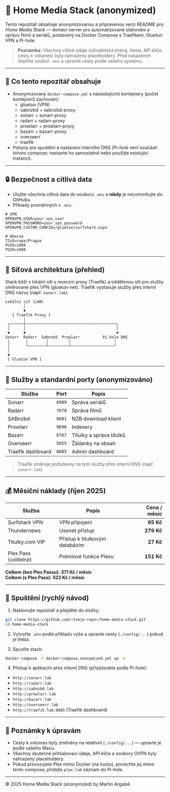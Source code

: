 # 🧩 Home Media Stack (anonymized)

Tento repozitář obsahuje anonymizovanou a připravenou verzi README pro *Home Media Stack* — domácí server pro automatizované stahování a správu filmů a seriálů, postavený na Docker Compose s Traefikem, Gluetun VPN a Pi-hole.

> **Poznámka:** Všechny citlivé údaje (uživatelská jména, hesla, API klíče, cesty k volumes) byly nahrazeny placeholdery. Před nasazením doplňte soubor `.env` a upravte cesty podle vašeho systému.

---

## 🚀 Co tento repozitář obsahuje
- Anonymizovaný `docker-compose.yml` s následujícími kontejnery (počet kontejnerů zachován):
  - gluetun (VPN)
  - sabnzbd + sabnzbd-proxy
  - sonarr + sonarr-proxy
  - radarr + radarr-proxy
  - prowlarr + prowlarr-proxy
  - bazarr + bazarr-proxy
  - overseerr
  - traefik
- Pokyny pro spuštění a nastavení interního DNS (Pi-hole není součástí tohoto compose; nastavte ho samostatně nebo použijte existující instanci).

---

## 🔒 Bezpečnost a citlivá data
- Uložte všechna citlivá data do souboru `.env` a **nikdy** je necommitujte do GitHubu.
- Příklady proměnných v `.env`:

```env
# VPN
OPENVPN_USER=your_vpn_user
OPENVPN_PASSWORD=your_vpn_password
OPENVPN_CUSTOM_CONFIG=/gluetun/surfshark.ovpn

# Obecné
TZ=Europe/Prague
PUID=1000
PGID=1000
```

---

## 🧭 Síťová architektura (přehled)
Stack běží v lokální síti s reverzní proxy (Traefik) a oddělenou sítí pro služby směrované přes VPN (gluetun-net). Traefik vystavuje služby přes interní DNS názvy (např. `sonarr.lab`).

```
Lokální síť (LAN)
        │
        ▼
   [ Traefik Proxy ]
        │
 ┌──────┼────────────────────────────────────────┐
 │      │                                        │
 ▼      ▼                                        ▼
Sonarr  Radarr  Sabnzbd  Prowlarr          Pi-hole DNS
 │       │        │         │                   │
 │       └────────┴─────────┴───────────────────┘
 │
 ▼
 [ Gluetun VPN ]
```

---

## 📌 Služby a standardní porty (anonymizováno)
| Služba | Port | Popis |
|---|---:|---|
| Sonarr | `8989` | Správa seriálů |
| Radarr | `7878` | Správa filmů |
| SABnzbd | `8081` | NZB download klient |
| Prowlarr | `9696` | Indexery |
| Bazarr | `6767` | Titulky a správa titulků |
| Overseerr | `5055` | Žádanky na obsah |
| Traefik dashboard | `8085` | Admin dashboard |

> Traefik směruje požadavky na tyto služby přes interní DNS (např. `sonarr.lab`).

---

## 💰 Měsíční náklady (říjen 2025)
| Služba | Popis | Cena / měsíc |
|---|---|---:|
| Surfshark VPN | VPN připojení | **65 Kč** |
| Thundernews | Usenet přístup | **279 Kč** |
| Titulky.com VIP | Přístup k titulkovým databázím | **27 Kč** |
| Plex Pass (volitelné) | Prémiové funkce Plexu | **151 Kč** |

**Celkem (bez Plex Passu):** **371 Kč / měsíc**  
**Celkem (s Plex Pass):** **522 Kč / měsíc**

---

## 🧭 Spuštění (rychlý návod)
1. Naklonujte repozitář a přejděte do složky:

```bash
git clone https://github.com/<tvoje-repo>/home-media-stack.git
cd home-media-stack
```

2. Vytvořte `.env` podle příkladu výše a upravte cesty (`./config/...`) pokud je třeba.

3. Spusťte stack:

```bash
docker compose -f docker-compose.anonymized.yml up -d
```

4. Přístup k aplikacím přes interní DNS (přizpůsobte podle Pi-hole):
- `http://sonarr.lab`
- `http://radarr.lab`
- `http://sabnzbd.lab`
- `http://prowlarr.lab`
- `http://bazarr.lab`
- `http://overseerr.lab`
- `http://traefik.lab:8085` (Traefik dashboard)

---

## 🧾 Poznámky k úpravám
- Cesty k volumes byly změněny na relativní (`./config/...`) — upravte je podle vašeho Macu.
- Všechny skutečné přihlašovací údaje, API klíče a soubory OVPN byly nahrazeny placeholdery.
- Pokud provozujete Plex mimo Docker (na hostu), ponechte jej mimo tento compose; přidejte `plex.lab` záznam do Pi-hole.

---

© 2025 Home Media Stack (anonymized) by Martin Argalaš

